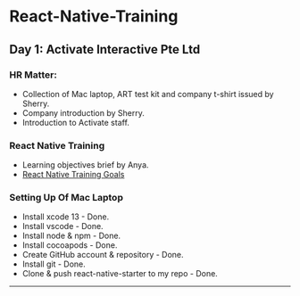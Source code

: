 # React-Native-Training
## Day 1: Activate Interactive Pte Ltd
### HR Matter:
* Collection of Mac laptop, ART test kit and company t-shirt issued by Sherry.
* Company introduction by Sherry.
* Introduction to Activate staff.
### React Native Training
* Learning objectives brief by Anya.
* [React Native Training Goals](https://docs.google.com/document/d/1X1WgRPKxWwenKXswD5xHcuEZ4NFRj8EWmkCC8MLsBwg/edit)
### Setting Up Of Mac Laptop
* Install xcode 13 - Done.
* Install vscode - Done.
* Install node & npm - Done.
* Install  cocoapods - Done.
* Create GitHub account & repository - Done.
* Install git - Done.
* Clone & push react-native-starter to my repo - Done.
---
